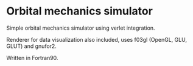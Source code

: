 # Orbital mechanics simulator

Simple orbital mechanics simulator using verlet integration.

Renderer for data visualization also included, uses f03gl (OpenGL, GLU, GLUT) and gnufor2.

Written in Fortran90.

